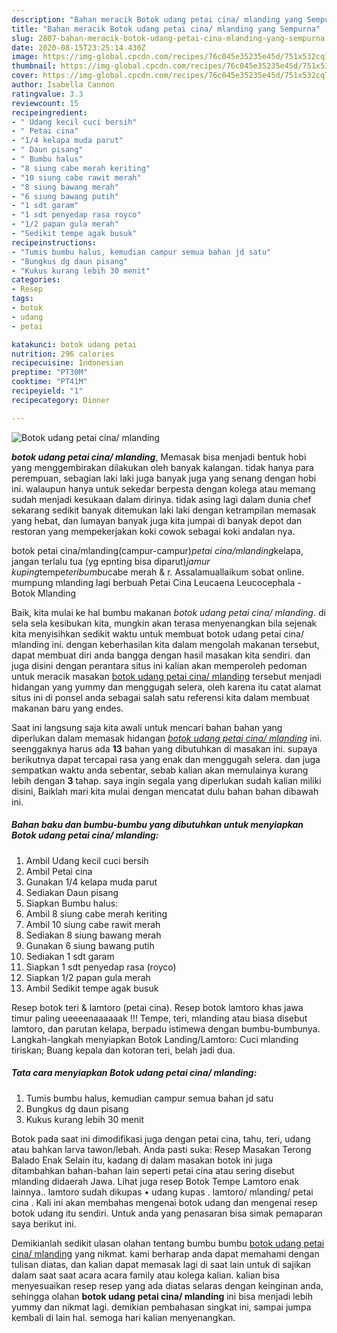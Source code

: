 ```yaml
---
description: "Bahan meracik Botok udang petai cina/ mlanding yang Sempurna"
title: "Bahan meracik Botok udang petai cina/ mlanding yang Sempurna"
slug: 2807-bahan-meracik-botok-udang-petai-cina-mlanding-yang-sempurna
date: 2020-08-15T23:25:14.430Z
image: https://img-global.cpcdn.com/recipes/76c045e35235e45d/751x532cq70/botok-udang-petai-cina-mlanding-foto-resep-utama.jpg
thumbnail: https://img-global.cpcdn.com/recipes/76c045e35235e45d/751x532cq70/botok-udang-petai-cina-mlanding-foto-resep-utama.jpg
cover: https://img-global.cpcdn.com/recipes/76c045e35235e45d/751x532cq70/botok-udang-petai-cina-mlanding-foto-resep-utama.jpg
author: Isabella Cannon
ratingvalue: 3.3
reviewcount: 15
recipeingredient:
- " Udang kecil cuci bersih"
- " Petai cina"
- "1/4 kelapa muda parut"
- " Daun pisang"
- " Bumbu halus"
- "8 siung cabe merah keriting"
- "10 siung cabe rawit merah"
- "8 siung bawang merah"
- "6 siung bawang putih"
- "1 sdt garam"
- "1 sdt penyedap rasa royco"
- "1/2 papan gula merah"
- "Sedikit tempe agak busuk"
recipeinstructions:
- "Tumis bumbu halus, kemudian campur semua bahan jd satu"
- "Bungkus dg daun pisang"
- "Kukus kurang lebih 30 menit"
categories:
- Resep
tags:
- botok
- udang
- petai

katakunci: botok udang petai 
nutrition: 296 calories
recipecuisine: Indonesian
preptime: "PT30M"
cooktime: "PT41M"
recipeyield: "1"
recipecategory: Dinner

---
```



![Botok udang petai cina/ mlanding](https://img-global.cpcdn.com/recipes/76c045e35235e45d/751x532cq70/botok-udang-petai-cina-mlanding-foto-resep-utama.jpg)

<b><i>botok udang petai cina/ mlanding</i></b>, Memasak bisa menjadi bentuk hobi yang menggembirakan dilakukan oleh banyak kalangan. tidak hanya para perempuan, sebagian laki laki juga banyak juga yang senang dengan hobi ini. walaupun hanya untuk sekedar berpesta dengan kolega atau memang sudah menjadi kesukaan dalam dirinya. tidak asing lagi dalam dunia chef sekarang sedikit banyak ditemukan laki laki dengan ketrampilan memasak yang hebat, dan lumayan banyak juga kita jumpai di banyak depot dan restoran yang mempekerjakan koki cowok sebagai koki andalan nya.

botok petai cina/mlanding(campur-campur)*petai cina/mlanding*kelapa, jangan terlalu tua (yg epnting bisa diparut)*jamur kuping*tempe*teribumbu*cabe merah &amp; r. Assalamuallaikum sobat online. mumpung mlanding lagi berbuah Petai Cina Leucaena Leucocephala - Botok Mlanding

Baik, kita mulai ke hal bumbu makanan <i>botok udang petai cina/ mlanding</i>. di sela sela kesibukan kita, mungkin akan terasa menyenangkan bila sejenak kita menyisihkan sedikit waktu untuk membuat botok udang petai cina/ mlanding ini. dengan keberhasilan kita dalam mengolah makanan tersebut, dapat membuat diri anda bangga dengan hasil masakan kita sendiri. dan juga disini dengan perantara situs ini kalian akan memperoleh pedoman untuk meracik masakan <u>botok udang petai cina/ mlanding</u> tersebut menjadi hidangan yang yummy dan menggugah selera, oleh karena itu catat alamat situs ini di ponsel anda sebagai salah satu referensi kita dalam membuat makanan baru yang endes.


Saat ini langsung saja kita awali untuk mencari bahan bahan yang diperlukan dalam memasak hidangan <u><i>botok udang petai cina/ mlanding</i></u> ini. seenggaknya harus ada <b>13</b> bahan yang dibutuhkan di masakan ini. supaya berikutnya dapat tercapai rasa yang enak dan menggugah selera. dan juga sempatkan waktu anda sebentar, sebab kalian akan memulainya kurang lebih dengan <b>3</b> tahap. saya ingin segala yang diperlukan sudah kalian miliki disini, Baiklah mari kita mulai dengan mencatat dulu bahan bahan dibawah ini.

<!--inarticleads1-->

##### Bahan baku dan bumbu-bumbu yang dibutuhkan untuk menyiapkan Botok udang petai cina/ mlanding:

1. Ambil  Udang kecil cuci bersih
1. Ambil  Petai cina
1. Gunakan 1/4 kelapa muda parut
1. Sediakan  Daun pisang
1. Siapkan  Bumbu halus:
1. Ambil 8 siung cabe merah keriting
1. Ambil 10 siung cabe rawit merah
1. Sediakan 8 siung bawang merah
1. Gunakan 6 siung bawang putih
1. Sediakan 1 sdt garam
1. Siapkan 1 sdt penyedap rasa (royco)
1. Siapkan 1/2 papan gula merah
1. Ambil Sedikit tempe agak busuk


Resep botok teri &amp; lamtoro (petai cina). Resep botok lamtoro khas jawa timur paling ueeeenaaaaaak !!! Tempe, teri, mlanding atau biasa disebut lamtoro, dan parutan kelapa, berpadu istimewa dengan bumbu-bumbunya. Langkah-langkah menyiapkan Botok Landing/Lamtoro: Cuci mlanding tiriskan; Buang kepala dan kotoran teri, belah jadi dua. 

<!--inarticleads2-->

##### Tata cara menyiapkan Botok udang petai cina/ mlanding:

1. Tumis bumbu halus, kemudian campur semua bahan jd satu
1. Bungkus dg daun pisang
1. Kukus kurang lebih 30 menit


Botok pada saat ini dimodifikasi juga dengan petai cina, tahu, teri, udang atau bahkan larva tawon/lebah. Anda pasti suka: Resep Masakan Terong Balado Enak Selain itu, kadang di dalam masakan botok ini juga ditambahkan bahan-bahan lain seperti petai cina atau sering disebut mlanding didaerah Jawa. Lihat juga resep Botok Tempe Lamtoro enak lainnya.. lamtoro sudah dikupas • udang kupas . lamtoro/ mlanding/ petai cina . Kali ini akan membahas mengenai botok udang dan mengenai resep botok udang itu sendiri. Untuk anda yang penasaran bisa simak pemaparan saya berikut ini. 

Demikianlah sedikit ulasan olahan tentang bumbu bumbu <u>botok udang petai cina/ mlanding</u> yang nikmat. kami berharap anda dapat memahami dengan tulisan diatas, dan kalian dapat memasak lagi di saat lain untuk di sajikan dalam saat saat acara acara family atau kolega kalian. kalian bisa menyesuaikan resep resep yang ada diatas selaras dengan keinginan anda, sehingga olahan <b>botok udang petai cina/ mlanding</b> ini bisa menjadi lebih yummy dan nikmat lagi. demikian pembahasan singkat ini, sampai jumpa kembali di lain hal. semoga hari kalian menyenangkan.
